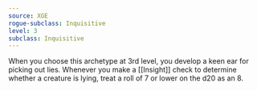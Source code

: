 ```yaml
---
source: XGE
rogue-subclass: Inquisitive
level: 3
subclass: Inquisitive
---
```


When you choose this archetype at 3rd level, you develop a keen ear for picking out lies. Whenever you make a [[Insight]] check to determine whether a creature is lying, treat a roll of 7 or lower on the d20 as an 8.
